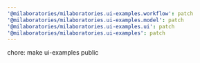 ```yaml
---
'@milaboratories/milaboratories.ui-examples.workflow': patch
'@milaboratories/milaboratories.ui-examples.model': patch
'@milaboratories/milaboratories.ui-examples.ui': patch
'@milaboratories/milaboratories.ui-examples': patch
---
```


chore: make ui-examples public
